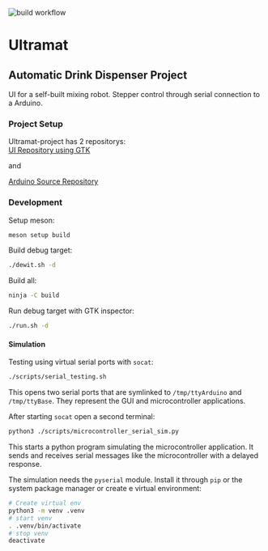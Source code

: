 ![build workflow](https://github.com/KleinSpeedy/Ultramat/actions/workflows/c-cpp.yml/badge.svg)

# Ultramat
## Automatic Drink Dispenser Project

UI for a self-built mixing robot.
Stepper control through serial connection to a Arduino.

### Project Setup

Ultramat-project has 2 repositorys:  
[UI Repository using GTK](https://github.com/KleinSpeedy/Ultramat)

and  

[Arduino Source Repository](https://github.com/KleinSpeedy/Ultramat-Arduino)

### Development

Setup meson:
```sh
meson setup build
```

Build debug target:
```sh
./dewit.sh -d
```

Build all:
```sh
ninja -C build
```

Run debug target with GTK inspector:
```sh
./run.sh -d
```

#### Simulation

Testing using virtual serial ports with `socat`:
```sh
./scripts/serial_testing.sh
```
This opens two serial ports that are symlinked to `/tmp/ttyArduino` and
`/tmp/ttyBase`.
They represent the GUI and microcontroller applications.

After starting `socat` open a second terminal:
```sh
python3 ./scripts/microcontroller_serial_sim.py
```
This starts a python program simulating the microcontroller application.
It sends and receives serial messages like the microcontroller with a delayed
response.

The simulation needs the `pyserial` module.
Install it through `pip` or the system package manager or create e virtual
environment:
```sh
# Create virtual env
python3 -m venv .venv
# start venv
. .venv/bin/activate
# stop venv
deactivate
```
